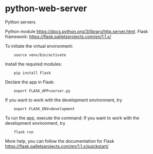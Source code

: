 # python-web-server
Python servers

Python module https://docs.python.org/3/library/http.server.html.
Flask framework: https://flask.palletsprojects.com/en/1.1.x/

To initiate the virtual environment:
```
    source venv/bin/activate
```

Install the required modules:
```
    pip install Flask
```

Declare the app in Flask:
```
    export FLASK_APP=server.py
```

If you want to work with the development environment, try
```
    export FLASK_ENV=development
```

To run the app, execute the command:
If you want to work with the development environment, try
```
    flask run
```

More help, you can follow the documentation for Flask https://flask.palletsprojects.com/en/1.1.x/quickstart/

